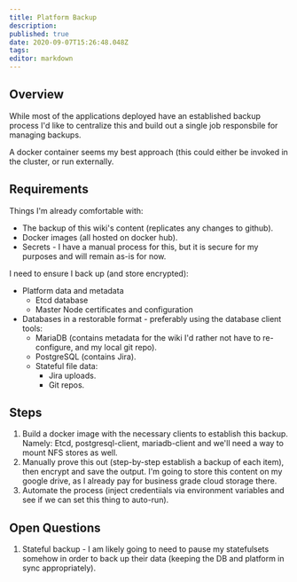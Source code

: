 ```yaml
---
title: Platform Backup
description: 
published: true
date: 2020-09-07T15:26:48.048Z
tags: 
editor: markdown
---
```


## Overview
While most of the applications deployed have an established backup process I'd like to centralize this and build out a single job responsbile for managing backups.

A docker container seems my best approach (this could either be invoked in the cluster, or run externally. 

## Requirements
Things I'm already comfortable with:
* The backup of this wiki's content (replicates any changes to github). 
* Docker images (all hosted on docker hub).
* Secrets - I have a manual process for this, but it is secure for my purposes and will remain as-is for now. 

I need to ensure I back up (and store encrypted):
* Platform data and metadata
  * Etcd database
  * Master Node certificates and configuration
* Databases in a restorable format - preferably using the database client tools:
  * MariaDB (contains metadata for the wiki I'd rather not have to re-configure, and my local git repo).
  * PostgreSQL (contains Jira).
  * Stateful file data:
  	* Jira uploads.
    * Git repos.
    
## Steps
1. Build a docker image with the necessary clients to establish this backup. Namely: Etcd, postgresql-client, mariadb-client and we'll need a way to mount NFS stores as well. 
2. Manually prove this out (step-by-step establish a backup of each item), then encrypt and save the output. I'm going to store this content on my google drive, as I already pay for business grade cloud storage there.
3. Automate the process (inject credentiials via environment variables and see if we can set this thing to auto-run).

## Open Questions
1. Stateful backup - I am likely going to need to pause my statefulsets somehow in order to back up their data (keeping the DB and platform in sync appropriately).

  
